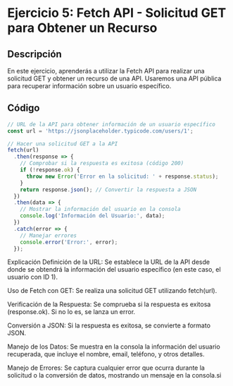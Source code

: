 # Ejercicio 5: Fetch API - Solicitud GET para Obtener un Recurso

## Descripción
En este ejercicio, aprenderás a utilizar la Fetch API para realizar una solicitud GET y obtener un recurso de una API. Usaremos una API pública para recuperar información sobre un usuario específico.

## Código
```javascript
// URL de la API para obtener información de un usuario específico
const url = 'https://jsonplaceholder.typicode.com/users/1';

// Hacer una solicitud GET a la API
fetch(url)
  .then(response => {
    // Comprobar si la respuesta es exitosa (código 200)
    if (!response.ok) {
      throw new Error('Error en la solicitud: ' + response.status);
    }
    return response.json(); // Convertir la respuesta a JSON
  })
  .then(data => {
    // Mostrar la información del usuario en la consola
    console.log('Información del Usuario:', data);
  })
  .catch(error => {
    // Manejar errores
    console.error('Error:', error);
  });


```

Explicación
Definición de la URL: Se establece la URL de la API desde donde se obtendrá la información del usuario específico (en este caso, el usuario con ID 1).

Uso de Fetch con GET: Se realiza una solicitud GET utilizando fetch(url).

Verificación de la Respuesta: Se comprueba si la respuesta es exitosa (response.ok). Si no lo es, se lanza un error.

Conversión a JSON: Si la respuesta es exitosa, se convierte a formato JSON.

Manejo de los Datos: Se muestra en la consola la información del usuario recuperada, que incluye el nombre, email, teléfono, y otros detalles.

Manejo de Errores: Se captura cualquier error que ocurra durante la solicitud o la conversión de datos, mostrando un mensaje en la consola.si